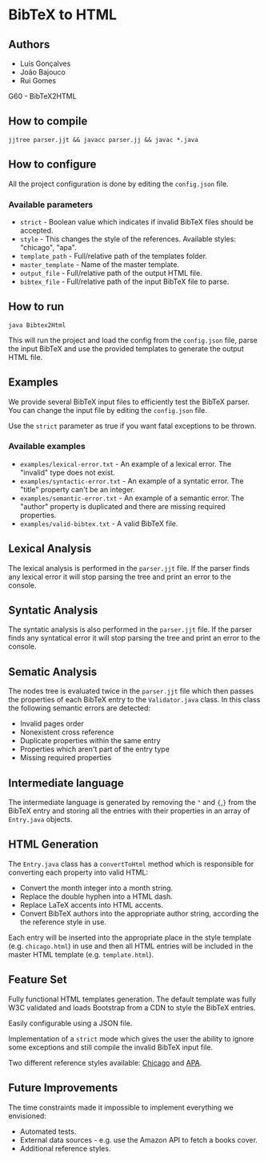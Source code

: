 # BibTeX to HTML

## Authors

* Luís Gonçalves
* João Bajouco
* Rui Gomes

G60 - BibTeX2HTML

## How to compile

```jjtree parser.jjt && javacc parser.jj && javac *.java```

## How to configure

All the project configuration is done by editing the `config.json` file.

### Available parameters

* `strict` - Boolean value which indicates if invalid BibTeX files should be accepted.
* `style` - This changes the style of the references. Available styles: "chicago", "apa".
* `template_path` - Full/relative path of the templates folder.
* `master_template` - Name of the master template.
* `output_file` - Full/relative path of the output HTML file.
* `bibtex_file` - Full/relative path of the input BibTeX file to parse.

## How to run

```java Bibtex2Html```

This will run the project and load the config from the `config.json` file, parse the input BibTeX and use the provided templates to generate the output HTML file.

## Examples

We provide several BibTeX input files to efficiently test the BibTeX parser. You can change the input file by editing the `config.json` file.

Use the `strict` parameter as true if you want fatal exceptions to be thrown.

### Available examples

* `examples/lexical-error.txt` - An example of a lexical error. The "invalid" type does not exist.
* `examples/syntactic-error.txt` - An example of a syntatic error. The "title" property can't be an integer.
* `examples/semantic-error.txt` - An example of a semantic error. The "author" property is duplicated and there are missing required properties.
* `examples/valid-bibtex.txt` - A valid BibTeX file.

## Lexical Analysis

The lexical analysis is performed in the `parser.jjt` file. If the parser finds any lexical error it will stop parsing the tree and print an error to the console.

## Syntatic Analysis

The syntatic analysis is also performed in the `parser.jjt` file. If the parser finds any syntatical error it will stop parsing the tree and print an error to the console.

## Sematic Analysis

The nodes tree is evaluated twice in the `parser.jjt` file which then passes the properties of each BibTeX entry to the `Validator.java` class. In this class the following semantic errors are detected:

* Invalid pages order
* Nonexistent cross reference
* Duplicate properties within the same entry
* Properties which aren't part of the entry type
* Missing required properties

## Intermediate language

The intermediate language is generated by removing the `"` and `{`,`}` from the BibTeX entry and storing all the entries with their properties in an array of `Entry.java` objects.

## HTML Generation

The `Entry.java` class has a `convertToHtml` method which is responsible for converting each property into valid HTML:

* Convert the month integer into a month string.
* Replace the double hyphen into a HTML dash.
* Replace LaTeX accents into HTML accents.
* Convert BibTeX authors into the appropriate author string, according the the reference style in use.

Each entry will be inserted into the appropriate place in the style template (e.g. `chicago.html`) in use and then all HTML entries will be included in the master HTML template (e.g. `template.html`).

## Feature Set

Fully functional HTML templates generation. The default template was fully W3C validated and loads Bootstrap from a CDN to style the BibTeX entries.

Easily configurable using a JSON file.

Implementation of a `strict` mode which gives the user the ability to ignore some exceptions and still compile the invalid BibTeX input file.

Two different reference styles available: [Chicago](http://www.chicagomanualofstyle.org/home.html) and [APA](https://www.library.cornell.edu/research/citation/apa).

## Future Improvements

The time constraints made it impossible to implement everything we envisioned:

* Automated tests.
* External data sources - e.g. use the Amazon API to fetch a books cover.
* Additional reference styles.